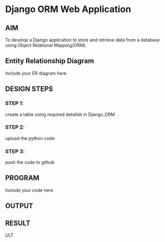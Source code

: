 # Django ORM Web Application

## AIM
To develop a Django application to store and retrieve data from a database using Object Relational Mapping(ORM).

## Entity Relationship Diagram

Include your ER diagram here

## DESIGN STEPS

### STEP 1:
create a table using required detailsb in Django_ORM

### STEP 2:
upload the python code

### STEP 3:

push the code to github

## PROGRAM

Include your code here

## OUTPUT

## RESULT
ULT

